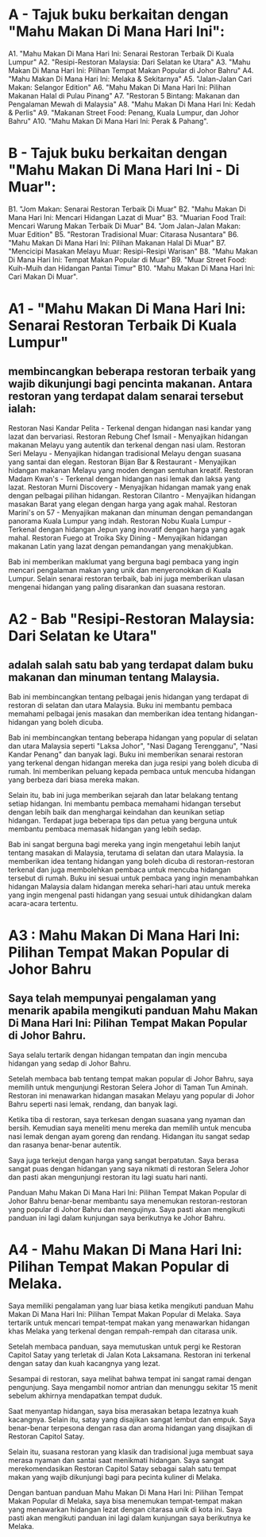 # A - Tajuk buku berkaitan dengan "Mahu Makan Di Mana Hari Ini":

A1. "Mahu Makan Di Mana Hari Ini: Senarai Restoran Terbaik Di Kuala Lumpur"
A2.  "Resipi-Restoran Malaysia: Dari Selatan ke Utara"
A3. "Mahu Makan Di Mana Hari Ini: Pilihan Tempat Makan Popular di Johor Bahru"
A4. "Mahu Makan Di Mana Hari Ini: Melaka & Sekitarnya"
A5. "Jalan-Jalan Cari Makan: Selangor Edition"
A6. "Mahu Makan Di Mana Hari Ini: Pilihan Makanan Halal di Pulau Pinang"
A7. "Restoran 5 Bintang: Makanan dan Pengalaman Mewah di Malaysia"
A8. "Mahu Makan Di Mana Hari Ini: Kedah & Perlis"
A9. "Makanan Street Food: Penang, Kuala Lumpur, dan Johor Bahru"
A10. "Mahu Makan Di Mana Hari Ini: Perak & Pahang".

# B - Tajuk buku berkaitan dengan "Mahu Makan Di Mana Hari Ini - Di Muar":

B1. "Jom Makan: Senarai Restoran Terbaik Di Muar"
B2. "Mahu Makan Di Mana Hari Ini: Mencari Hidangan Lazat di Muar"
B3. "Muarian Food Trail: Mencari Warung Makan Terbaik Di Muar"
B4. "Jom Jalan-Jalan Makan: Muar Edition"
B5. "Restoran Tradisional Muar: Citarasa Nusantara"
B6. "Mahu Makan Di Mana Hari Ini: Pilihan Makanan Halal Di Muar"
B7. "Mencicipi Masakan Melayu Muar: Resipi-Resipi Warisan"
B8. "Mahu Makan Di Mana Hari Ini: Tempat Makan Popular di Muar"
B9. "Muar Street Food: Kuih-Muih dan Hidangan Pantai Timur"
B10. "Mahu Makan Di Mana Hari Ini: Cari Makan Di Muar".

# A1 - "Mahu Makan Di Mana Hari Ini: Senarai Restoran Terbaik Di Kuala Lumpur"
## membincangkan beberapa restoran terbaik yang wajib dikunjungi bagi pencinta makanan. Antara restoran yang terdapat dalam senarai tersebut ialah:

Restoran Nasi Kandar Pelita - Terkenal dengan hidangan nasi kandar yang lazat dan bervariasi.
Restoran Rebung Chef Ismail - Menyajikan hidangan makanan Melayu yang autentik dan terkenal dengan nasi ulam.
Restoran Seri Melayu - Menyajikan hidangan tradisional Melayu dengan suasana yang santai dan elegan.
Restoran Bijan Bar & Restaurant - Menyajikan hidangan makanan Melayu yang moden dengan sentuhan kreatif.
Restoran Madam Kwan's - Terkenal dengan hidangan nasi lemak dan laksa yang lazat.
Restoran Murni Discovery - Menyajikan hidangan mamak yang enak dengan pelbagai pilihan hidangan.
Restoran Cilantro - Menyajikan hidangan masakan Barat yang elegan dengan harga yang agak mahal.
Restoran Marini's on 57 - Menyajikan makanan dan minuman dengan pemandangan panorama Kuala Lumpur yang indah.
Restoran Nobu Kuala Lumpur - Terkenal dengan hidangan Jepun yang inovatif dengan harga yang agak mahal.
Restoran Fuego at Troika Sky Dining - Menyajikan hidangan makanan Latin yang lazat dengan pemandangan yang menakjubkan.

Bab ini memberikan maklumat yang berguna bagi pembaca yang ingin mencari pengalaman makan yang unik dan menyeronokkan di Kuala Lumpur. Selain senarai restoran terbaik, bab ini juga memberikan ulasan mengenai hidangan yang paling disarankan dan suasana restoran.

# A2 - Bab "Resipi-Restoran Malaysia: Dari Selatan ke Utara"
## adalah salah satu bab yang terdapat dalam buku makanan dan minuman tentang Malaysia. 

Bab ini membincangkan tentang pelbagai jenis hidangan yang terdapat di restoran di selatan dan utara Malaysia. Buku ini membantu pembaca memahami pelbagai jenis masakan dan memberikan idea tentang hidangan-hidangan yang boleh dicuba.

Bab ini membincangkan tentang beberapa hidangan yang popular di selatan dan utara Malaysia seperti "Laksa Johor", "Nasi Dagang Terengganu", "Nasi Kandar Penang" dan banyak lagi. Buku ini memberikan senarai restoran yang terkenal dengan hidangan mereka dan juga resipi yang boleh dicuba di rumah. Ini memberikan peluang kepada pembaca untuk mencuba hidangan yang berbeza dari biasa mereka makan.

Selain itu, bab ini juga memberikan sejarah dan latar belakang tentang setiap hidangan. Ini membantu pembaca memahami hidangan tersebut dengan lebih baik dan menghargai keindahan dan keunikan setiap hidangan. Terdapat juga beberapa tips dan petua yang berguna untuk membantu pembaca memasak hidangan yang lebih sedap.

Bab ini sangat berguna bagi mereka yang ingin mengetahui lebih lanjut tentang masakan di Malaysia, terutama di selatan dan utara Malaysia. Ia memberikan idea tentang hidangan yang boleh dicuba di restoran-restoran terkenal dan juga membolehkan pembaca untuk mencuba hidangan tersebut di rumah. Buku ini sesuai untuk pembaca yang ingin menambahkan hidangan Malaysia dalam hidangan mereka sehari-hari atau untuk mereka yang ingin mengenal pasti hidangan yang sesuai untuk dihidangkan dalam acara-acara tertentu.

# A3 : Mahu Makan Di Mana Hari Ini: Pilihan Tempat Makan Popular di Johor Bahru
## Saya telah mempunyai pengalaman yang menarik apabila mengikuti panduan Mahu Makan Di Mana Hari Ini: Pilihan Tempat Makan Popular di Johor Bahru. 

Saya selalu tertarik dengan hidangan tempatan dan ingin mencuba hidangan yang sedap di Johor Bahru.

Setelah membaca bab tentang tempat makan popular di Johor Bahru, saya memilih untuk mengunjungi Restoran Selera Johor di Taman Tun Aminah. Restoran ini menawarkan hidangan masakan Melayu yang popular di Johor Bahru seperti nasi lemak, rendang, dan banyak lagi.

Ketika tiba di restoran, saya terkesan dengan suasana yang nyaman dan bersih. Kemudian saya meneliti menu mereka dan memilih untuk mencuba nasi lemak dengan ayam goreng dan rendang. Hidangan itu sangat sedap dan rasanya benar-benar autentik.

Saya juga terkejut dengan harga yang sangat berpatutan. Saya berasa sangat puas dengan hidangan yang saya nikmati di restoran Selera Johor dan pasti akan mengunjungi restoran itu lagi suatu hari nanti.

Panduan Mahu Makan Di Mana Hari Ini: Pilihan Tempat Makan Popular di Johor Bahru benar-benar membantu saya menemukan restoran-restoran yang popular di Johor Bahru dan mengujinya. Saya pasti akan mengikuti panduan ini lagi dalam kunjungan saya berikutnya ke Johor Bahru.

# A4 - Mahu Makan Di Mana Hari Ini: Pilihan Tempat Makan Popular di Melaka.

Saya memiliki pengalaman yang luar biasa ketika mengikuti panduan Mahu Makan Di Mana Hari Ini: Pilihan Tempat Makan Popular di Melaka. Saya tertarik untuk mencari tempat-tempat makan yang menawarkan hidangan khas Melaka yang terkenal dengan rempah-rempah dan citarasa unik.

Setelah membaca panduan, saya memutuskan untuk pergi ke Restoran Capitol Satay yang terletak di Jalan Kota Laksamana. Restoran ini terkenal dengan satay dan kuah kacangnya yang lezat.

Sesampai di restoran, saya melihat bahwa tempat ini sangat ramai dengan pengunjung. Saya mengambil nomor antrian dan menunggu sekitar 15 menit sebelum akhirnya mendapatkan tempat duduk.

Saat menyantap hidangan, saya bisa merasakan betapa lezatnya kuah kacangnya. Selain itu, satay yang disajikan sangat lembut dan empuk. Saya benar-benar terpesona dengan rasa dan aroma hidangan yang disajikan di Restoran Capitol Satay.

Selain itu, suasana restoran yang klasik dan tradisional juga membuat saya merasa nyaman dan santai saat menikmati hidangan. Saya sangat merekomendasikan Restoran Capitol Satay sebagai salah satu tempat makan yang wajib dikunjungi bagi para pecinta kuliner di Melaka.

Dengan bantuan panduan Mahu Makan Di Mana Hari Ini: Pilihan Tempat Makan Popular di Melaka, saya bisa menemukan tempat-tempat makan yang menawarkan hidangan lezat dengan citarasa unik di kota ini. Saya pasti akan mengikuti panduan ini lagi dalam kunjungan saya berikutnya ke Melaka.
